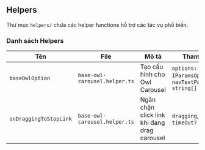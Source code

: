 ## Helpers

Thư mục `helpers/` chứa các helper functions hỗ trợ các tác vụ phổ biến.

### Danh sách Helpers

| Tên                    | File                          | Mô tả                                       | Tham số                                              |
| ---------------------- | ----------------------------- | ------------------------------------------- | ---------------------------------------------------- |
| `baseOwlOption`        | `base-owl-carousel.helper.ts` | Tạo cấu hình cho Owl Carousel               | `options: IParamsOption`, `navTextParams?: string[]` |
| `onDraggingToStopLink` | `base-owl-carousel.helper.ts` | Ngăn chặn click link khi đang drag carousel | `dragging`, `state`, `timeOut?`                      |

